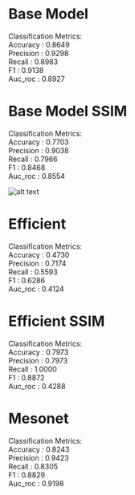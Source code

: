 # Base Model
Classification Metrics:<br>
Accuracy  : 0.8649<br>
Precision : 0.9298<br>
Recall    : 0.8983<br>
F1        : 0.9138<br>
Auc_roc   : 0.8927


# Base Model SSIM
Classification Metrics:<br>
Accuracy  : 0.7703<br>
Precision : 0.9038<br>
Recall    : 0.7966<br>
F1        : 0.8468<br>
Auc_roc   : 0.8554

![alt text](base:model_SSIM.png)

# Efficient
Classification Metrics:<br>
Accuracy  : 0.4730<br>
Precision : 0.7174<br>
Recall    : 0.5593<br>
F1        : 0.6286<br>
Auc_roc   : 0.4124


# Efficient SSIM
Classification Metrics:<br>
Accuracy  : 0.7973<br>
Precision : 0.7973<br>
Recall    : 1.0000<br>
F1        : 0.8872<br>
Auc_roc   : 0.4288

# Mesonet
Classification Metrics:<br>
Accuracy  : 0.8243<br>
Precision : 0.9423<br>
Recall    : 0.8305<br>
F1        : 0.8829<br>
Auc_roc   : 0.9198
